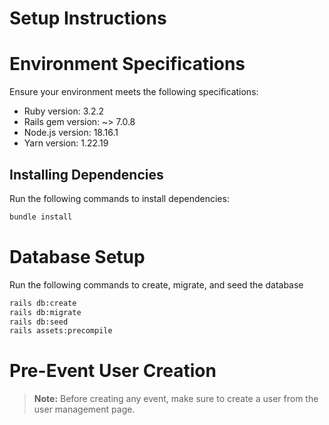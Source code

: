 # Setup Instructions

# Environment Specifications
Ensure your environment meets the following specifications:
- Ruby version: 3.2.2
- Rails gem version: ~> 7.0.8
- Node.js version: 18.16.1
- Yarn version: 1.22.19

## Installing Dependencies
Run the following commands to install dependencies:
```bash
bundle install
```
# Database Setup
Run the following commands to create, migrate, and seed the database
```bash
rails db:create
rails db:migrate
rails db:seed
rails assets:precompile
```
# Pre-Event User Creation
> **Note:** Before creating any event, make sure to create a user from the user management page.
